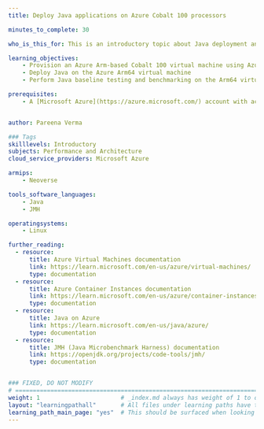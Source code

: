 ```yaml
---
title: Deploy Java applications on Azure Cobalt 100 processors 

minutes_to_complete: 30   

who_is_this_for: This is an introductory topic about Java deployment and benchmarking on Microsoft Azure Cobalt 100 (Arm-based) virtual machines. It is designed for developers migrating Java applications from x86_64 to Arm.

learning_objectives: 
    - Provision an Azure Arm-based Cobalt 100 virtual machine using Azure console, with Ubuntu Pro 24.04 LTS as the base image
    - Deploy Java on the Azure Arm64 virtual machine
    - Perform Java baseline testing and benchmarking on the Arm64 virtual machines

prerequisites:
    - A [Microsoft Azure](https://azure.microsoft.com/) account with access to Cobalt 100 based instances (Dpsv6)


author: Pareena Verma

### Tags
skilllevels: Introductory
subjects: Performance and Architecture
cloud_service_providers: Microsoft Azure

armips:
    - Neoverse

tools_software_languages:
    - Java
    - JMH

operatingsystems:
    - Linux

further_reading:
  - resource:
      title: Azure Virtual Machines documentation
      link: https://learn.microsoft.com/en-us/azure/virtual-machines/
      type: documentation
  - resource:
      title: Azure Container Instances documentation
      link: https://learn.microsoft.com/en-us/azure/container-instances/
      type: documentation
  - resource:
      title: Java on Azure
      link: https://learn.microsoft.com/en-us/java/azure/
      type: documentation
  - resource:
      title: JMH (Java Microbenchmark Harness) documentation
      link: https://openjdk.org/projects/code-tools/jmh/
      type: documentation


### FIXED, DO NOT MODIFY
# ================================================================================
weight: 1                       # _index.md always has weight of 1 to order correctly
layout: "learningpathall"       # All files under learning paths have this same wrapper
learning_path_main_page: "yes"  # This should be surfaced when looking for related content. Only set for _index.md of learning path content.
---
```

